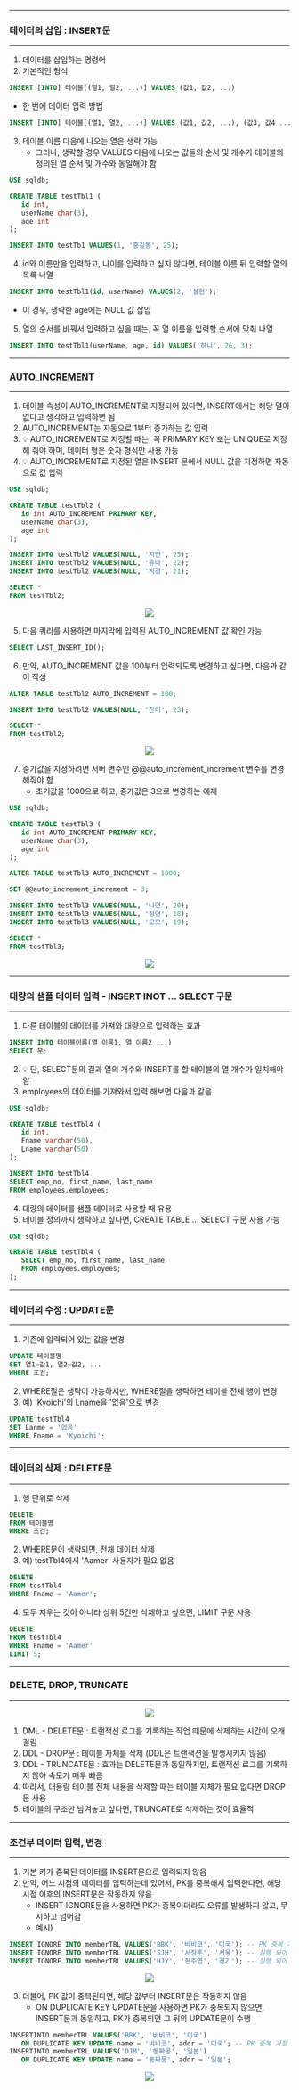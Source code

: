 -----
### 데이터의 삽입 : INSERT문
-----
1. 데이터를 삽입하는 명령어
2. 기본적인 형식
```sql
INSERT [INTO] 테이블[(열1, 열2, ...)] VALUES (값1, 값2, ...)
```
   - 한 번에 데이터 입력 방법
```sql
INSERT [INTO] 테이블[(열1, 열2, ...)] VALUES (값1, 값2, ...), (값3, 값4 ...), (값5, 값6 ...)
```

3. 테이블 이름 다음에 나오는 열은 생략 가능
   - 그러나, 생략할 경우 VALUES 다음에 나오는 값들의 순서 및 개수가 테이블의 정의된 열 순서 및 개수와 동일해야 함
```sql
USE sqldb;
```
```sql
CREATE TABLE testTbl1 (
   id int,
   userName char(3),
   age int
);
```
```sql
INSERT INTO testTb1 VALUES(1, '홍길동', 25);
```

4. id와 이름만을 입력하고, 나이를 입력하고 싶지 않다면, 테이블 이름 뒤 입력할 열의 목록 나열
```sql
INSERT INTO testTbl1(id, userName) VALUES(2, '설현');
```
   - 이 경우, 생략한 age에는 NULL 값 삽입

5. 열의 순서를 바꿔서 입력하고 싶을 때는, 꼭 열 이름을 입력할 순서에 맞춰 나열
```sql
INSERT INTO testTbl1(userName, age, id) VALUES('하니', 26, 3);
```

-----
### AUTO_INCREMENT
-----
1. 테이블 속성이 AUTO_INCREMENT로 지정되어 있다면, INSERT에서는 해당 열이 없다고 생각하고 입력하면 됨
2. AUTO_INCREMENT는 자동으로 1부터 증가하는 값 입력
3. 💡 AUTO_INCREMENT로 지정할 때는, 꼭 PRIMARY KEY 또는 UNIQUE로 지정해 줘야 하며, 데이터 형은 숫자 형식만 사용 가능
4. 💡 AUTO_INCREMENT로 지정된 열은 INSERT 문에서 NULL 값을 지정하면 자동으로 값 입력
```sql
USE sqldb;
```
```sql
CREATE TABLE testTbl2 (
   id int AUTO_INCREMENT PRIMARY KEY,
   userName char(3),
   age int
);
```
```sql
INSERT INTO testTbl2 VALUES(NULL, '지민', 25);
INSERT INTO testTbl2 VALUES(NULL, '유나', 22);
INSERT INTO testTbl2 VALUES(NULL, '지경', 21);
```
```sql
SELECT *
FROM testTbl2;
```
<div align="center">
<img src="https://github.com/sooyounghan/Spring/assets/34672301/fe553f5c-8b21-4b24-be10-45901c0ab5d2">
</div>

5. 다음 쿼리를 사용하면 마지막에 입력된 AUTO_INCREMENT 값 확인 가능
```sql
SELECT LAST_INSERT_ID();
```

6. 만약, AUTO_INCREMENT 값을 100부터 입력되도록 변경하고 싶다면, 다음과 같이 작성
```sql
ALTER TABLE testTbl2 AUTO_INCREMENT = 100;
```
```sql
INSERT INTO testTbl2 VALUES(NULL, '찬미', 23);
```
```sql
SELECT *
FROM testTbl2;
```
<div align="center">
<img src="https://github.com/sooyounghan/Spring/assets/34672301/8de4a313-d49b-4376-86ca-27a0bda8b841">
</div>

7. 증가값을 지정하려면 서버 변수인 @@auto_increment_increment 변수를 변경해줘야 함
   - 초기값을 1000으로 하고, 증가값은 3으로 변경하는 예제
```sql
USE sqldb;
```
```sql
CREATE TABLE testTbl3 (
   id int AUTO_INCREMENT PRIMARY KEY,
   userName char(3),
   age int
);
```
```sql
ALTER TABLE testTbl3 AUTO_INCREMENT = 1000;
```
```sql
SET @@auto_increment_increment = 3;
```
```sql
INSERT INTO testTbl3 VALUES(NULL, '나연', 20);
INSERT INTO testTbl3 VALUES(NULL, '정연', 18);
INSERT INTO testTbl3 VALUES(NULL, '모모', 19);
```
```sql
SELECT *
FROM testTbl3;
```
<div align="center">
<img src="https://github.com/sooyounghan/Spring/assets/34672301/e38152de-e1c6-4f02-9752-4a85a8443ef2">
</div>

-----
### 대량의 샘플 데이터 입력 - INSERT INOT ... SELECT 구문
-----
1. 다른 테이블의 데이터를 가져와 대량으로 입력하는 효과
```sql
INSERT INTO 테이블이름(열 이름1, 열 이름2 ...)
SELECT 문;
```

2. 💡 단, SELECT문의 결과 열의 개수와 INSERT를 할 테이블의 열 개수가 일치해야 함
3. employees의 데이터를 가져와서 입력 해보면 다음과 같음
```sql
USE sqldb;
```
```sql
CREATE TABLE testTbl4 (
   id int,
   Fname varchar(50),
   Lname varchar(50)
);
```
```sql
INSERT INTO testTbl4
SELECT emp_no, first_name, last_name
FROM employees.employees;
```

4. 대량의 데이터를 샘플 데이터로 사용할 때 유용
5. 테이블 정의까지 생략하고 싶다면, CREATE TABLE ... SELECT 구문 사용 가능
```sql
USE sqldb;
```
```sql
CREATE TABLE testTbl4 (
   SELECT emp_no, first_name, last_name
   FROM employees.employees;
);
```

-----
### 데이터의 수정 : UPDATE문
-----
1. 기존에 입력되어 있는 값을 변경
```sql
UPDATE 테이블명
SET 열1=값1, 열2=값2, ...
WHERE 조건;
```

2. WHERE절은 생략이 가능하지만, WHERE절을 생략하면 테이블 전체 행이 변경
3. 예) 'Kyoichi'의 Lname을 '없음'으로 변경
```sql
UPDATE testTbl4
SET Lanme = '없음'
WHERE Fname = 'Kyoichi';
```

-----
### 데이터의 삭제 : DELETE문
-----
1. 행 단위로 삭제
```sql
DELETE
FROM 테이블명
WHERE 조건;
```

2. WHERE문이 생략되면, 전체 데이터 삭제
3. 예) testTbl4에서 'Aamer' 사용자가 필요 없음
```sql
DELETE
FROM testTbl4
WHERE Fname = 'Aamer';
```

4. 모두 지우는 것이 아니라 상위 5건만 삭제하고 싶으면, LIMIT 구문 사용
```sql
DELETE
FROM testTbl4
WHERE Fname = 'Aamer'
LIMIT 5;
```

-----
### DELETE, DROP, TRUNCATE
-----
<div align="center">
<img src="https://github.com/sooyounghan/Spring/assets/34672301/76f07d94-752c-4aa1-b709-9eca62c02496">
</div>

1. DML - DELETE문 : 트랜잭션 로그를 기록하는 작업 떄문에 삭제하는 시간이 오래 걸림
2. DDL - DROP문 : 테이블 자체를 삭제 (DDL은 트랜잭션을 발생시키지 않음)
3. DDL - TRUNCATE문 : 효과는 DELETE문과 동일하지만, 트랜잭션 로그를 기록하지 않아 속도가 매우 빠름
4. 따라서, 대용량 테이블 전체 내용을 삭제할 때는 테이블 자체가 필요 없다면 DROP문 사용
5. 테이블의 구조만 남겨놓고 싶다면, TRUNCATE로 삭제하는 것이 효율적

-----
### 조건부 데이터 입력, 변경
-----
1. 기본 키가 중복된 데이터를 INSERT문으로 입력되지 않음
2. 만약, 어느 시점의 데이터를 입력하는데 있어서, PK를 중복해서 입력한다면, 해당 시점 이후의 INSERT문은 작동하지 않음
   - INSERT IGNORE문을 사용하면 PK가 중복이더라도 오류를 발생하지 않고, 무시하고 넘어감
   - 예시)
```sql
INSERT IGNORE INTO memberTBL VALUES('BBK', '비비코', '미국'); -- PK 중복 가정 (오류 발생) - 미실행
INSERT IGNORE INTO memberTBL VALUES('SJH', '서장훈', '서울'); -- 실행 되어 삽입
INSERT IGNORE INTO memberTBL VALUES('HJY', '현주엽', '경기'); -- 실행 되어 삽입
```
<div align="center">
<img src="https://github.com/sooyounghan/Spring/assets/34672301/e90feb38-b8b3-4d1b-8f78-c5a3d8435ea9">
</div>

3. 더불어, PK 값이 중복된다면, 해당 값부터 INSERT문은 작동하지 않음
   - ON DUPLICATE KEY UPDATE문을 사용하면 PK가 중복되지 않으면, INSERT문과 동일하고, PK가 중복되면 그 뒤의 UPDATE문이 수행
```sql
INSERTINTO memberTBL VALUES('BBK', '비비코', '미국')
   ON DUPLICATE KEY UPDATE name = '비비코', addr = '미국'; -- PK 중복 가정 (오류 발생) - UPDATE 문으로 변경
INSERTINTO memberTBL VALUES('DJM', '동짜몽', '일본')
   ON DUPLICATE KEY UPDATE name = '동짜몽', addr = '일본'; 
```
<div align="center">
<img src="https://github.com/sooyounghan/Spring/assets/34672301/4f8e837c-f7f1-4bb3-8c44-198de57eb8fe">
</div>
